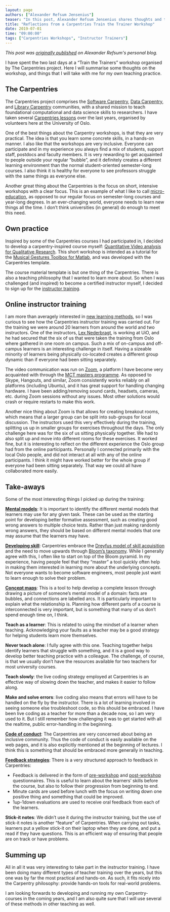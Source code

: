 ```yaml
---
layout: page
authors: ["Alexander Refsum Jensenius"]
teaser: "In this post, Alexander Refsum Jensenius shares thoughts and takeaways from a recent Train the Trainer Workshop"
title: "Reflections from a Carpentries Train the Trainer Workshop"
date: 2019-07-01
time: "09:00:00"
tags: ["Carpentries Workshops", "Instructor Trainers"]
---
```


_This post was [originally published](http://www.arj.no/2019/06/21/carpentries/) on Alexander Refsum's personal blog._

I have spent the two last days at a “Train the Trainers” workshop organised by The Carpentries project. Here I will summarise some thoughts on the workshop, and things that I will take with me for my own teaching practice.

## The Carpentries

The Carpentries project comprises the [Software Carpentry](https://software-carpentry.org/), [Data Carpentry](http://www.datacarpentry.org/), and [Library Carpentry](https://librarycarpentry.org/) communities, with a shared mission to teach foundational computational and data science skills to researchers. I have taken several [Carpentries lessons](https://software-carpentry.org/lessons/) over the last years, organised by volunteers here at the University of Oslo.

One of the best things about the Carpentry workshops, is that they are very practical. The idea is that you learn some concrete skills, in a hands-on manner. I also like that the workshops are very inclusive. Everyone can participate and in my experience you always find a mix of students, support staff, postdocs and faculty members. It is very rewarding to get acquainted to people outside your regular “bubble”, and it definitely creates a different learning environment than the normal student-oriented semester-long courses. I also think it is healthy for everyone to see professors struggle with the same things as everyone else.

Another great thing about the Carpentries is the focus on short, intensive workshops with a clear focus. This is an example of what I like to call [micro-education](http://www.arj.no/2019/03/18/micro-education-is-the-future/), as opposed to our regular focus on semester-long courses and year-long degrees. In an ever-changing world, everyone needs to learn new things all the time. I don’t think universities (in general) do enough to meet this need.

## Own practice

Inspired by some of the Carpentries courses I had participated in, I decided to develop a carpentry-inspired course myself: [Quantitative Video analysis for Qualitative Research](https://alexarje.github.io/video-analysis-workshop/). This short workshop is intended as a tutorial for the [Musical Gestures Toolbox for Matlab](https://github.com/fourMs/MGT-matlab), and was developed with the Carpentries template.

The course material template is but one thing of the Carpentries. There is also a teaching philosophy that I wanted to learn more about. So when I was challenged (and inspired) to become a certified instructor myself, I decided to sign up for the [instructor training](https://carpentries.github.io/instructor-training/).

## Online instructor training

I am more than averagely interested in [new learning methods](http://www.arj.no/2019/03/18/micro-education-is-the-future/), so I was curious to see how the Carpentries instructor training was carried out. For the training we were around 20 learners from around the world and two instructors. One of the instructors, [Lex Nederbragt](https://www.mn.uio.no/cees/english/people/technical/alexajo/), is working at UiO, and he had secured that the six of us that were taken the training from Oslo where gathered in one room on campus. Such a mix of on-campus and off-campus learners is an interesting challenge in itself. Having a sizeable minority of learners being physically co-located creates a different group dynamic than if everyone had been sitting separately.

The video communication was run on [Zoom](http://zoom.us/), a platform I have become very acquainted with through the [MCT masters programme](http://www.uio.no/english/studies/programmes/mct-master/). As opposed to Skype, Hangouts, and similar, Zoom consistently works reliably on all platforms (including Ubuntu), and it has great support for handling changing hardware. I have been adding/removing sound cards, headsets, cameras, etc. during Zoom sessions without any issues. Most other solutions would crash or require restarts to make this work.

Another nice thing about Zoom is that allows for creating breakout rooms, which means that a larger group can be split into sub-groups for local discussion. The instructors used this very effectively during the training, splitting us up in smaller groups for exercises throughout the days. The only challenge here was for the six of us sitting physically together. We had to also split up and move into different rooms for these exercises. It worked fine, but it is interesting to reflect on the different experience the Oslo group had from the online participants. Personally I connected primarily with the local Oslo people, and did not interact at all with any of the online participants. I think it might have worked better for the whole group if everyone had been sitting separately. That way we could all have collaborated more easily.

## Take-aways

Some of the most interesting things I picked up during the training:

**[Mental models](https://carpentries.github.io/instructor-training/02-practice-learning/index.html)**: It is important to identify the different mental models that learners may use for any given task. These can be used as the starting point for developing better formative assessment, such as creating good wrong answers to multiple choice tests. Rather than just making randomly wrong answers, they should be based on different mental models that one may assume that the learners may have.

**[Developing skill](https://carpentries.github.io/instructor-training/02-practice-learning/)**: Carpentries embrace the [Dreyfus model of skill acquisition](https://en.wikipedia.org/wiki/Dreyfus_model_of_skill_acquisition) and the need to move upwards through [Bloom’s taxonomy](https://en.wikipedia.org/wiki/Bloom%27s_taxonomy). While I generally agree with this, I often like to start on top of the Bloom pyramid. In my experience, having people feel that they “master” a tool quickly often help in making them interested in learning more about the underlying concepts. Not everyone wants to become software engineers, most people just want to learn enough to solve their problem.

**[Concept maps](https://carpentries.github.io/instructor-training/05-memory/)**: This is a tool to help develop a complete lesson through drawing a picture of someone’s mental model of a domain: facts are bubbles, and connections are labelled arcs. It is particularly important to explain what the relationship is. Planning how different parts of a course is interconnected is very important, but is something that many of us don’t spend enough time on, I think.

**Teach as a learner**: This is related to using the mindset of a learner when teaching. Acknowledging your faults as a teacher may be a good strategy for helping students learn more themselves.

**Never teach alone**: I fully agree with this one. Teaching together helps identify learners that struggle with something, and it is a good way to develop better teaching practice with a colleague. The challenge, of course, is that we usually don’t have the resources available for two teachers for most university courses.

**Teach slowly**: the live coding strategy employed at Carpentries is an effective way of slowing down the teacher, and makes it easier to follow along.

**Make and solve errors**: live coding also means that errors will have to be handled on the fly by the instructor. There is a lot of learning involved in seeing someone else troubleshoot code, so this should be embraced. I have been live coding as a teacher for more than a decade now, so I am very used to it. But I still remember how challenging it was to get started with all the realtime, public error-handling in the beginning.

**[Code of conduct](https://docs.carpentries.org/topic_folders/policies/code-of-conduct.html)**: The Carpentries are very concerned about being an inclusive community. Thus the code of conduct is easily available on the web pages, and it is also explicitly mentioned at the beginning of lectures. I think this is something that should be embraced more generally in teaching.

**[Feedback strategies](https://carpentries.github.io/instructor-training/06-feedback/index.html)**: There is a very structured approach to feedback in Carpentries:

- Feedback is delivered in the form of [pre-workshop](https://www.surveymonkey.com/r/Preview/?sm=V6gQbbOKn3NoPKfYKHjAKu_2BBCdtXXsTS2pf1BIdARccEtJQqlu1KFB2j2TcF0MCn) and [post-workshop](https://www.surveymonkey.com/r/Preview/?sm=uN5QPa4MbF1_2BB1plbLWnL1ZUc7Nttqici0Nc0e3G4RahMwwGW5NUp4U5PKQDYmky) questionnaires. This is useful to learn about the learners’ skills before the course, but also to follow their progression from beginning to end.
- Minute cards are used before lunch with the focus on writing down one positive thing and something that could be improved.
- 1up-1down evaluations are used to receive oral feedback from each of the learners.

**Stick-it notes**: We didn’t use it during the instructor training, but the use of stick-it notes is another “feature” of Carpentries. When carrying out tasks, learners put a yellow stick-it on their laptop when they are done, and put a read if they have questions. This is an efficient way of ensuring that people are on track or have problems.

## Summing up

All in all it was very interesting to take part in the instructor training. I have been doing many different types of teacher training over the years, but this one was by far the most practical and hands-on. As such, it fits nicely into the Carpentry philosophy: provide hands-on tools for real-world problems.

I am looking forwards to developing and running my own Carpentry-courses in the coming years, and I am also quite sure that I will use several of these methods in other teaching as well.
